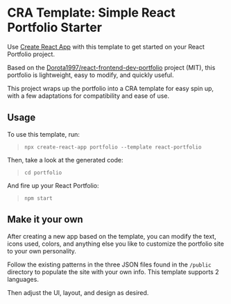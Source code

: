 # CRA Template: Simple React Portfolio Starter

Use [Create React App](https://reactjs.org/docs/create-a-new-react-app.html) with this template to get started on your React Portfolio project. 

Based on the [Dorota1997/react-frontend-dev-portfolio](https://github.com/Dorota1997/react-frontend-dev-portfolio) project (MIT), this portfolio is lightweight, easy to modify, and quickly useful. 

This project wraps up the portfolio into a CRA template for easy spin up, with a few adaptations for compatibility and ease of use.

## Usage

To use this template, run:

> `npx create-react-app portfolio --template react-portfolio`

Then, take a look at the generated code:

> `cd portfolio`

And fire up your React Portfolio:

> `npm start`

## Make it your own

After creating a new app based on the template, you can modify the text, icons used, colors, and anything else you like to customize the portfolio site to your own personality. 

Follow the existing patterns in the three JSON files found in the `/public` directory to populate the site with your own info. This template supports 2 languages.

Then adjust the UI, layout, and design as desired. 
